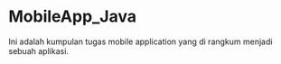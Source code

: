# MobileApp_Java
Ini adalah kumpulan tugas mobile application yang di rangkum menjadi sebuah aplikasi.
